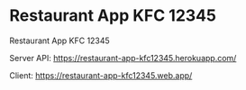 # Restaurant App KFC 12345
Restaurant App KFC 12345

Server API: https://restaurant-app-kfc12345.herokuapp.com/

Client: https://restaurant-app-kfc12345.web.app/
